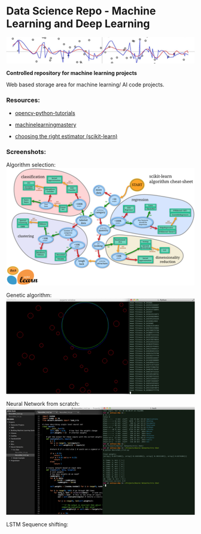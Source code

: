 # Data Science Repo - Machine Learning and Deep Learning
![alt text](https://github.com/amkent5/MachineLearning/blob/master/Building%20Machine%20Learning%20Systems/Images/SVM_Image.png)

**Controlled repository for machine learning projects**


Web based storage area for machine learning/ AI code projects.

### Resources:
- [opencv-python-tutorials](http://opencv-python-tutroals.readthedocs.org/en/latest/py_tutorials/py_ml/py_table_of_contents_ml/py_table_of_contents_ml.html)

- [machinelearningmastery](http://www.machinelearningmastery.com/blog/)

- [choosing the right estimator (scikit-learn)](http://scikit-learn.org/stable/tutorial/machine_learning_map/index.html)


### Screenshots:
Algorithm selection:
![alt text](https://github.com/amkent5/MachineLearning/blob/master/Building%20Machine%20Learning%20Systems/Images/ScikitLearn_AlgCheatSheet.png)

Genetic algorithm:
![alt text](https://github.com/amkent5/MachineLearning/blob/master/AI/AI_Images/GeneticAlgorithm_Circle.png)

Neural Network from scratch:
![alt text](https://github.com/amkent5/MachineLearning/blob/master/AI/AI_Images/NNet.png)

LSTM Sequence shifting:

